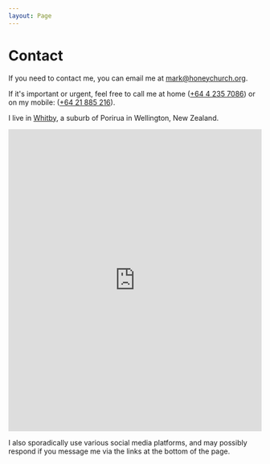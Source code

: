 ```yaml
---
layout: Page
---
```


# Contact

If you need to contact me, you can email me at [mark@honeychurch.org](mailto:mark@honeychurch.org).

If it's important or urgent, feel free to call me at home ([+64 4 235 7086](tel:+6442357086)) or on my mobile: ([+64 21 885 216](tel:+6421885216)).

I live in [Whitby](https://www.google.co.nz/maps/place/Whitby,+Porirua), a suburb of Porirua in Wellington, New Zealand.

<iframe src="https://www.google.com/maps/embed?pb=!1m18!1m12!1m3!1d24044.419265442422!2d174.8800697209057!3d-41.12246536800081!2m3!1f0!2f0!3f0!3m2!1i1024!2i768!4f13.1!3m3!1m2!1s0x6d3f54535a621bb5%3A0x500ef6143a31bf0!2sWhitby%2C+Porirua!5e0!3m2!1sen!2snz!4v1536559332234" width="100%" height="600px" frameborder="0" style="border:0" allowfullscreen></iframe>

I also sporadically use various social media platforms, and may possibly respond if you message me via the links at the bottom of the page.
